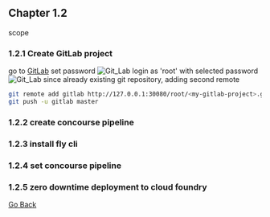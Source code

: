 ## Chapter 1.2

scope

### 1.2.1 Create GitLab project
go to [GitLab](http://192.168.58.7:30080)
set password
![Git_Lab](https://github.com/smichard/CNA_tutorial/blob/master/tutorial_assets/chapter_1/2_gitlab_1)
login as 'root' with selected password
![Git_Lab](https://github.com/smichard/CNA_tutorial/blob/master/tutorial_assets/chapter_1/2_gitlab_2)
since already existing git repository, adding second remote

```bash
git remote add gitlab http://127.0.0.1:30080/root/<my-gitlab-project>.git
git push -u gitlab master
```

### 1.2.2 create concourse pipeline  

### 1.2.3 install fly cli

### 1.2.4 set concourse pipeline

### 1.2.5 zero downtime deployment to cloud foundry

[Go Back](https://github.com/smichard/CNA_tutorial)
